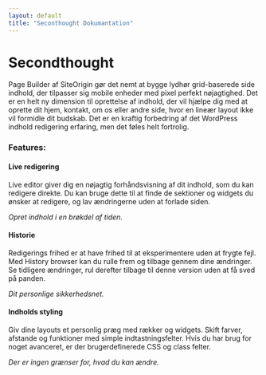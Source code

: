 ```yaml
---
layout: default
title: "Seconthought Dokumantation"
---
```


# Secondthought

Page Builder af SiteOrigin gør det nemt at bygge lydhør grid-baserede side indhold, der tilpasser sig mobile enheder med pixel perfekt nøjagtighed. Det er en helt ny dimension til oprettelse af indhold, der vil hjælpe dig med at oprette dit hjem, kontakt, om os eller andre side, hvor en lineær layout ikke vil formidle dit budskab. Det er en kraftig forbedring af det WordPress indhold redigering erfaring, men det føles helt fortrolig.

### Features:

#### Live redigering

Live editor giver dig en nøjagtig forhåndsvisning af dit indhold, som du kan redigere direkte. Du kan bruge dette til at finde de sektioner og widgets du ønsker at redigere, og lav ændringerne uden at forlade siden.

*Opret indhold i en brøkdel af tiden.*

#### Historie

Redigerings frihed er at have frihed til at eksperimentere uden at frygte fejl. Med History browser kan du rulle frem og tilbage gennem dine ændringer. Se tidligere ændringer, rul derefter tilbage til denne version uden at få sved på panden.

*Dit personlige sikkerhedsnet.*

#### Indholds styling

Giv dine layouts et personlig præg med rækker og widgets. Skift farver, afstande og funktioner med simple indtastningsfelter. Hvis du har brug for noget avanceret, er der brugerdefinerede CSS og class felter.

*Der er ingen grænser for, hvad du kan ændre.*
